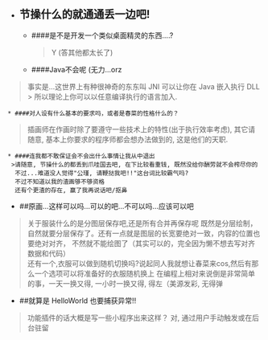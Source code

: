 * ## 节操什么的就通通丢一边吧!
    * ####是不是开发一个类似桌面精灵的东西....?  
        > Y (答其他都太长了)

    * ####Java不会呢 (无力...orz  
>事实是...这世界上有种很神奇的东东叫 JNI 可以让你在 Java 嵌入执行 DLL
              > 所以理论上你可以以任意编译执行的语言加入.

    * ####对人设有什么基本的要求吗，或者是春菜的性格什么的？  
>插画师在作画时除了要遵守一些技术上的特性(出于执行效率考虑), 其它请随意, 基本上你要求的程序师都会想办法做到的, 这是他们的天职.

    * ####连我都不敢保证会不会出什么事情让我从中退出  
     >请随意, 节操什么的都丢到爪哇国去吧, 在下比较看重钱, 既然没给你酬劳就不会榨尽你的
      不过...难道没人觉得"公瑾, 请鞭挞我吧!!"这台词比较霸气吗?
      不过不知道以我的渣画够不够资格
      还有个更渣的存在, 赢了我再说话吧/抠鼻

* ##原画...这样可以吗...可以的吧...不可以吗...应该可以吧
>关于服装什么的是分图层保存吧,还是所有合并再保存呢
既然是分层绘制，自然就要分层保存了。还有一点就是图层的长宽要绝对一致，内容的位置也要绝对对齐，
不然就不能绘图了（其实可以的，完全因为懒不想去写对齐数据和代码）  
>还有一个,衣服可以做到随机切换吗?说起同人我就想让春菜来cos,然后有那么一个选项可以将准备好的衣服随机换上
在编程上相对来说倒是非常简单的事，一天一换又得, 一小时一换又得, 得左（美源发彩, 无得弹

* ##就算是 HelloWorld 也要捕获异常!!
>功能插件的话大概是写一些小程序出来这样？
对, 通过用户手动触发或在后台驻留